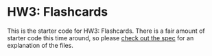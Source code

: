 # HW3: Flashcards

This is the starter code for HW3: Flashcards. There is a fair amount of starter code this time around, so please [check out the spec](cs193x.stanford.edu/homework/3-flashcards) for an explanation of the files.
